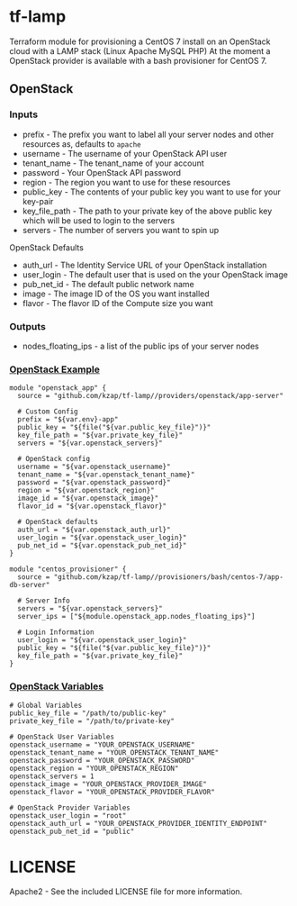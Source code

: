 # tf-lamp

Terraform module for provisioning a CentOS 7 install on an OpenStack cloud with a LAMP stack (Linux Apache MySQL PHP)
At the moment a OpenStack provider is available with a bash provisioner for CentOS 7.

## OpenStack

### Inputs

  * prefix - The prefix you want to label all your server nodes and other resources as, defaults to `apache`
  * username - The username of your OpenStack API user
  * tenant_name - The tenant_name of your account
  * password - Your OpenStack API password
  * region - The region you want to use for these resources
  * public_key - The contents of your public key you want to use for your key-pair
  * key_file_path - The path to your private key of the above public key which will be used to login to the servers
  * servers - The number of servers you want to spin up
  
OpenStack Defaults

  * auth_url - The Identity Service URL of your OpenStack installation
  * user_login - The default user that is used on the your OpenStack image
  * pub_net_id - The default public network name
  * image - The image ID of the OS you want installed
  * flavor - The flavor ID of the Compute size you want

### Outputs

  * nodes_floating_ips - a list of the public ips of your server nodes

### [OpenStack Example](./examples/openstack/openstack_example.tf)

    module "openstack_app" {
      source = "github.com/kzap/tf-lamp//providers/openstack/app-server"
      
      # Custom Config
      prefix = "${var.env}-app"
      public_key = "${file("${var.public_key_file}")}"
      key_file_path = "${var.private_key_file}"
      servers = "${var.openstack_servers}"
      
      # OpenStack config
      username = "${var.openstack_username}"
      tenant_name = "${var.openstack_tenant_name}"
      password = "${var.openstack_password}"
      region = "${var.openstack_region}"
      image_id = "${var.openstack_image}"
      flavor_id = "${var.openstack_flavor}"

      # OpenStack defaults
      auth_url = "${var.openstack_auth_url}"
      user_login = "${var.openstack_user_login}"
      pub_net_id = "${var.openstack_pub_net_id}"
    }

    module "centos_provisioner" {
      source = "github.com/kzap/tf-lamp//provisioners/bash/centos-7/app-db-server"
      
      # Server Info
      servers = "${var.openstack_servers}"
      server_ips = ["${module.openstack_app.nodes_floating_ips}"]

      # Login Information
      user_login = "${var.openstack_user_login}"
      public_key = "${file("${var.public_key_file}")}"
      key_file_path = "${var.private_key_file}"
    }

### [OpenStack Variables](./examples/openstack/openstack.sample.tfvars)

    # Global Variables 
    public_key_file = "/path/to/public-key"
    private_key_file = "/path/to/private-key"

    # OpenStack User Variables
    openstack_username = "YOUR_OPENSTACK_USERNAME"
    openstack_tenant_name = "YOUR_OPENSTACK_TENANT_NAME"
    openstack_password = "YOUR_OPENSTACK_PASSWORD"
    openstack_region = "YOUR_OPENSTACK_REGION"
    openstack_servers = 1
    openstack_image = "YOUR_OPENSTACK_PROVIDER_IMAGE"
    openstack_flavor = "YOUR_OPENSTACK_PROVIDER_FLAVOR"

    # OpenStack Provider Variables
    openstack_user_login = "root"
    openstack_auth_url = "YOUR_OPENSTACK_PROVIDER_IDENTITY_ENDPOINT"
    openstack_pub_net_id = "public"


# LICENSE

Apache2 - See the included LICENSE file for more information.
